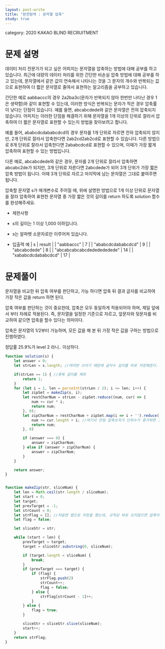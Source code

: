 ```yaml
---
layout: post-write
title: "완전탐색 : 문자열 압축"
study: true
---
```

category: 2020 KAKAO BLIND RECRUITMENT


# 문제 설명

 데이터 처리 전문가가 되고 싶은 어피치는 문자열을 압축하는 방법에 대해 공부를 하고 있습니다. 최근에 대량의 데이터 처리를 위한 간단한 비손실 압축 방법에 대해 공부를 하고 있는데, 문자열에서 같은 값이 연속해서 나타나는 것을 그 문자의 개수와 반복되는 값으로 표현하여 더 짧은 문자열로 줄여서 표현하는 알고리즘을 공부하고 있습니다.
 
 간단한 예로 aabbaccc의 경우 2a2ba3c(문자가 반복되지 않아 한번만 나타난 경우 1은 생략함)와 같이 표현할 수 있는데, 이러한 방식은 반복되는 문자가 적은 경우 압축률이 낮다는 단점이 있습니다. 예를 들면, abcabcdede와 같은 문자열은 전혀 압축되지 않습니다. 어피치는 이러한 단점을 해결하기 위해 문자열을 1개 이상의 단위로 잘라서 압축하여 더 짧은 문자열로 표현할 수 있는지 방법을 찾아보려고 합니다.

 예를 들어, ababcdcdababcdcd의 경우 문자를 1개 단위로 자르면 전혀 압축되지 않지만, 2개 단위로 잘라서 압축한다면 2ab2cd2ab2cd로 표현할 수 있습니다. 다른 방법으로 8개 단위로 잘라서 압축한다면 2ababcdcd로 표현할 수 있으며, 이때가 가장 짧게 압축하여 표현할 수 있는 방법입니다.

 다른 예로, abcabcdede와 같은 경우, 문자를 2개 단위로 잘라서 압축하면 abcabc2de가 되지만, 3개 단위로 자른다면 2abcdede가 되어 3개 단위가 가장 짧은 압축 방법이 됩니다. 이때 3개 단위로 자르고 마지막에 남는 문자열은 그대로 붙여주면 됩니다.

 압축할 문자열 s가 매개변수로 주어질 때, 위에 설명한 방법으로 1개 이상 단위로 문자열을 잘라 압축하여 표현한 문자열 중 가장 짧은 것의 길이를 return 하도록 solution 함수를 완성해주세요.

 - 제한사항
  - s의 길이는 1 이상 1,000 이하입니다.
  - s는 알파벳 소문자로만 이루어져 있습니다.


 - 입출력 예
 | s | result |
 | "aabbaccc" | 7 |
 | "ababcdcdababcdcd" | 9 |
 | "abcabcdede" | 8 |
 | "abcabcabcabcdededededede" | 14 |
 | "xababcdcdababcdcd" | 17 |
 
 

# 문제풀이
  
  문자열을 비교한 뒤 압축 여부를 판단하고, 가능 하다면 압축 뒤 결과 글자를 비교하여 가장 작은 값을 return 하면 된다.
  
  압축 여부를 판단하는 것이 중요한데, 압축은 모두 동일하게 적용되어야 하며, 제일 앞에서 부터 차례로 적용된다. 
  즉, 문자열을 일정한 기준으로 자르고, 앞문자와 뒷문자를 비교하여 같으면 압축을 할수 있다는 의미이다.

  압축은 문자열의 1/2부터 가능하며, 모든 값을 해 본 뒤 가장 작은 값을 구하는 방법으로 진행하였다.

  정답률 25.9%가 level 2 라니.. 이상하다.



```javascript
function solution(s) {
    let answer = 0;
    let strLen = s.length; //여러번 쓰이기 때문에 글자수 길이를 따로 저장해준다.

    if(strLen == 1) { //중복 길이를 제외
        return 1;
    }
    for (let i = 1, len = parseInt(strLen / 2); i <= len; i++) { 
        let zipSet = makeZip(s, i);
        let restCharNum = strLen - zipSet.reduce((num, cur) => {
            num += cur * i;
            return num;
        }, 0);
        let zipCharNum = restCharNum + zipSet.map(i => i + '').reduce((num, cur) => {
            num += cur.length + i; //여기서 만일 압축숫자가 단위수가 증가하면 그만큼 글자수도 증가한다는것을 놓쳐서 꽤 많애 헤멨다. 단순한걸 놓치면 답을 찾기가 어렵다.
            return num;
        }, 0)

        if (answer === 0) {
            answer = zipCharNum;
        } else if (answer > zipCharNum) {
            answer = zipCharNum;
        }
    }

    return answer;
}


function makeZip(str, sliceNum) {
    let len = Math.ceil(str.length / sliceNum);
    let start = 0;
    let target;
    let prevTarget = -1;
    let strCount = 0;
    let strFlag = []; //처음엔 맵으로 저장을 했는데, 규칙상 바로 오지않으면 압축이 되지 않는다는 것을 이해하지 못했다. 처음 헤멘 포인트.
    let flag = false;

    let sliceStr = str;

    while (start < len) {
        prevTarget = target;
        target = sliceStr.substring(0, sliceNum);

        if (target.length < sliceNum) {
            break;
        }
        if (prevTarget === target) {
            if (flag) {
                strFlag.push(2)
                strCount++;
                flag = false;
            } else {
                strFlag[strCount - 1]++;
            }
        } else {
            flag = true;
        }

        sliceStr = sliceStr.slice(sliceNum);
        start++;
    }
    return strFlag;
}
```

